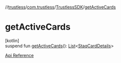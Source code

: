 //[trustless](../../../index.md)/[com.trustless](../index.md)/[TrustlessSDK](index.md)/[getActiveCards](get-active-cards.md)

# getActiveCards

[kotlin]\
suspend fun [getActiveCards](get-active-cards.md)(): [List](https://kotlinlang.org/api/latest/jvm/stdlib/kotlin.collections/-list/index.html)&lt;[StaqCardDetails](../../com.trustless.requests.cards/-staq-card-details/index.md)&gt;

[Api Reference](https://developer.finto.io/docs/apis/cards#/Cards/List%20all%20cards)
